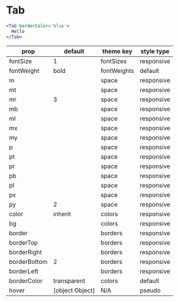 # Tab

```.jsx
<Tab borderColor='blue'>
  Hello
</Tab>
```

prop | default | theme key | style type
---|---|---|---
fontSize | 1 | fontSizes | responsive
fontWeight | bold | fontWeights | default
m |  | space | responsive
mt |  | space | responsive
mr | 3 | space | responsive
mb |  | space | responsive
ml |  | space | responsive
mx |  | space | responsive
my |  | space | responsive
p |  | space | responsive
pt |  | space | responsive
pr |  | space | responsive
pb |  | space | responsive
pl |  | space | responsive
px |  | space | responsive
py | 2 | space | responsive
color | inherit | colors | responsive
bg |  | colors | responsive
border |  | borders | responsive
borderTop |  | borders | responsive
borderRight |  | borders | responsive
borderBottom | 2 | borders | responsive
borderLeft |  | borders | responsive
borderColor | transparent | colors | default
hover | [object Object] | N/A | pseudo